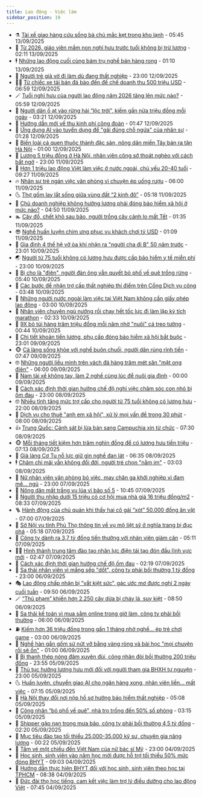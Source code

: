 ```yaml
---
title: Lao động - Việc làm
sidebar_position: 19
---
```


<!-- dantri-lao-dong-viec-lam:START -->
- ⚗️ [Tài xế giao hàng cứu sống bà chủ mắc kẹt trong kho lạnh](https://dantri.com.vn/lao-dong-viec-lam/tai-xe-giao-hang-cuu-song-ba-chu-mac-ket-trong-kho-lanh-20250912213253685.htm) - 05:45 13/09/2025
- 🙉 [Từ 2026, giáo viên mầm non nghỉ hưu trước tuổi không bị trừ lương](https://dantri.com.vn/lao-dong-viec-lam/tu-2026-giao-vien-mam-non-nghi-huu-truoc-tuoi-khong-bi-tru-luong-20250912221311076.htm) - 02:11 13/09/2025
- 🕴 [Những lao động cuối cùng bám trụ nghề bán hàng rong](https://dantri.com.vn/lao-dong-viec-lam/nhung-lao-dong-cuoi-cung-bam-tru-nghe-ban-hang-rong-20250912120053808.htm) - 01:10 13/09/2025
- 🧐 [Người trẻ giả vờ đi làm dù đang thất nghiệp](https://dantri.com.vn/lao-dong-viec-lam/nguoi-tre-gia-vo-di-lam-du-dang-that-nghiep-20250912192539054.htm) - 23:00 12/09/2025
- 🧑‍💻 [Từ chiếc xe tải bán đá bào đến đế chế doanh thu 500 triệu USD](https://dantri.com.vn/lao-dong-viec-lam/tu-chiec-xe-tai-ban-da-bao-den-de-che-doanh-thu-500-trieu-usd-20250911150402065.htm) - 06:59 12/09/2025
- 🪄 [Tuổi nghỉ hưu của người lao động năm 2026 tăng lên mức nào?](https://dantri.com.vn/lao-dong-viec-lam/tuoi-nghi-huu-cua-nguoi-lao-dong-nam-2026-tang-len-muc-nao-20250912112218199.htm) - 05:59 12/09/2025
- 🦣 [Người dân ồ ạt vào rừng hái “lộc trời”, kiếm gần nửa triệu đồng mỗi ngày](https://dantri.com.vn/lao-dong-viec-lam/nguoi-dan-o-at-vao-rung-hai-loc-troi-kiem-gan-nua-trieu-dong-moi-ngay-20250911152945040.htm) - 03:21 12/09/2025
- 🎡 [Hướng dẫn mới về thu kinh phí công đoàn](https://dantri.com.vn/lao-dong-viec-lam/huong-dan-moi-ve-thu-kinh-phi-cong-doan-20250912083747560.htm) - 01:47 12/09/2025
- 🦍 [Ứng dụng AI vào tuyển dụng để &quot;gãi đúng chỗ ngứa&quot; của nhân sự](https://dantri.com.vn/lao-dong-viec-lam/ung-dung-ai-vao-tuyen-dung-de-gai-dung-cho-ngua-cua-nhan-su-20250911140053674.htm) - 01:28 12/09/2025
- 🫶 [Biến loài cá quen thuộc thành đặc sản, nông dân miền Tây bán ra tận Hà Nội](https://dantri.com.vn/lao-dong-viec-lam/bien-loai-ca-quen-thuoc-thanh-dac-san-nong-dan-mien-tay-ban-ra-tan-ha-noi-20250911114917459.htm) - 01:00 12/09/2025
- 🥸 [Lương 5 triệu đồng ở Hà Nội, nhân viên công sở thoát nghèo với cách bất ngờ](https://dantri.com.vn/lao-dong-viec-lam/luong-5-trieu-dong-o-ha-noi-nhan-vien-cong-so-thoat-ngheo-voi-cach-bat-ngo-20250911164216835.htm) - 23:00 11/09/2025
- 🎡 [Hơn 1 triệu lao động Việt làm việc ở nước ngoài, chủ yếu 20-40 tuổi](https://dantri.com.vn/lao-dong-viec-lam/hon-1-trieu-lao-dong-viet-lam-viec-o-nuoc-ngoai-chu-yeu-20-40-tuoi-20250911161149643.htm) - 09:27 11/09/2025
- 🔥 [Nhân sự trẻ ngán việc văn phòng vì chuyện ép uống rượu](https://dantri.com.vn/lao-dong-viec-lam/nhan-su-tre-ngan-viec-van-phong-vi-chuyen-ep-uong-ruou-20250910101939496.htm) - 06:00 11/09/2025
- 🌜 [Thợ gốm lay lắt sống giữa vùng đất “2 kinh đô”](https://dantri.com.vn/lao-dong-viec-lam/tho-gom-lay-lat-song-giua-vung-dat-2-kinh-do-20250911080710525.htm) - 05:18 11/09/2025
- 🤭 [Chủ doanh nghiệp không hưởng lương phải đóng bảo hiểm xã hội ở mức nào?](https://dantri.com.vn/lao-dong-viec-lam/chu-doanh-nghiep-khong-huong-luong-phai-dong-bao-hiem-xa-hoi-o-muc-nao-20250910111905474.htm) - 04:50 11/09/2025
- 🏊 [Cây đổ, chết khô sau bão, người trồng cây cảnh lo mất Tết](https://dantri.com.vn/lao-dong-viec-lam/cay-do-chet-kho-sau-bao-nguoi-trong-cay-canh-lo-mat-tet-20250911000654118.htm) - 01:35 11/09/2025
- 😎 [Nghề huấn luyện chim ưng phục vụ khách chơi tỷ USD](https://dantri.com.vn/lao-dong-viec-lam/nghe-huan-luyen-chim-ung-phuc-vu-khach-choi-ty-usd-20250909184442313.htm) - 01:09 11/09/2025
- 🤖 [Gia đình 4 thế hệ vỡ òa khi nhận ra &quot;người cha đi B&quot; 50 năm trước](https://dantri.com.vn/lao-dong-viec-lam/gia-dinh-4-the-he-vo-oa-khi-nhan-ra-nguoi-cha-di-b-50-nam-truoc-20250910182511924.htm) - 23:01 10/09/2025
- 🌏 [Người từ 75 tuổi không có lương hưu được cấp bảo hiểm y tế miễn phí](https://dantri.com.vn/lao-dong-viec-lam/nguoi-tu-75-tuoi-khong-co-luong-huu-duoc-cap-bao-hiem-y-te-mien-phi-20250910164829914.htm) - 23:00 10/09/2025
- 🦏 [Bị cho là &quot;điên&quot;, người đàn ông vẫn quyết bỏ phố về quê trồng rừng](https://dantri.com.vn/lao-dong-viec-lam/bi-cho-la-dien-nguoi-dan-ong-van-quyet-bo-pho-ve-que-trong-rung-20250910091845958.htm) - 05:40 10/09/2025
- 🤔 [Các bước để nhận trợ cấp thất nghiệp thí điểm trên Cổng Dịch vụ công](https://dantri.com.vn/lao-dong-viec-lam/cac-buoc-de-nhan-tro-cap-that-nghiep-thi-diem-tren-cong-dich-vu-cong-20250910103209232.htm) - 03:48 10/09/2025
- 🌮 [Những người nước ngoài làm việc tại Việt Nam không cần giấy phép lao động](https://dantri.com.vn/lao-dong-viec-lam/nhung-nguoi-nuoc-ngoai-lam-viec-tai-viet-nam-khong-can-giay-phep-lao-dong-20250908150121966.htm) - 03:00 10/09/2025
- 💪 [Nhân viên chuyên ngủ nướng rồi chạy hết tốc lực đi làm lập kỳ tích marathon](https://dantri.com.vn/lao-dong-viec-lam/nhan-vien-chuyen-ngu-nuong-roi-chay-het-toc-luc-di-lam-lap-ky-tich-marathon-20250908101700838.htm) - 02:33 10/09/2025
- 💪 [9X bỏ túi hàng trăm triệu đồng mỗi năm nhờ &quot;nuôi&quot; cá treo tường](https://dantri.com.vn/lao-dong-viec-lam/9x-bo-tui-hang-tram-trieu-dong-moi-nam-nho-nuoi-ca-treo-tuong-20250909154301181.htm) - 00:44 10/09/2025
- 🦒 [Chi tiết khoản tiền lương, phụ cấp đóng bảo hiểm xã hội bắt buộc](https://dantri.com.vn/lao-dong-viec-lam/chi-tiet-khoan-tien-luong-phu-cap-dong-bao-hiem-xa-hoi-bat-buoc-20250909143924881.htm) - 23:01 09/09/2025
- 🐵 [Cả làng sống khỏe với nghề buôn chuối, người dân rủng rỉnh tiền](https://dantri.com.vn/lao-dong-viec-lam/ca-lang-song-khoe-voi-nghe-buon-chuoi-nguoi-dan-rung-rinh-tien-20250909113055998.htm) - 07:47 09/09/2025
- 🤓 [Những người liều mình trên vách đá hàng trăm mét săn &quot;mật ong điên&quot;](https://dantri.com.vn/lao-dong-viec-lam/nhung-nguoi-lieu-minh-tren-vach-da-hang-tram-met-san-mat-ong-dien-20250908105601542.htm) - 06:00 09/09/2025
- 🧐 [Nam tài xế không tay, làm 2 nghề cùng lúc để nuôi gia đình](https://dantri.com.vn/lao-dong-viec-lam/nam-tai-xe-khong-tay-lam-2-nghe-cung-luc-de-nuoi-gia-dinh-20250908141259869.htm) - 00:00 09/09/2025
- 💪 [Cách xác định thời gian hưởng chế độ nghỉ việc chăm sóc con nhỏ bị ốm đau](https://dantri.com.vn/lao-dong-viec-lam/cach-xac-dinh-thoi-gian-huong-che-do-nghi-viec-cham-soc-con-nho-bi-om-dau-20250907062645140.htm) - 23:00 08/09/2025
- 🤓 [Nhiều tỉnh tăng mức trợ cấp cho người từ 75 tuổi không có lương hưu](https://dantri.com.vn/lao-dong-viec-lam/nhieu-tinh-tang-muc-tro-cap-cho-nguoi-tu-75-tuoi-khong-co-luong-huu-20250908122402116.htm) - 22:00 08/09/2025
- 💯 [Dịch vụ cho thuê &quot;anh em xã hội&quot;, xử lý mọi vấn đề trong 30 phút](https://dantri.com.vn/lao-dong-viec-lam/dich-vu-cho-thue-anh-em-xa-hoi-xu-ly-moi-van-de-trong-30-phut-20250907173146813.htm) - 08:00 08/09/2025
- 👍 [Trung Quốc: Cảnh sát bị lừa bán sang Campuchia xin từ chức](https://dantri.com.vn/lao-dong-viec-lam/trung-quoc-canh-sat-bi-lua-ban-sang-campuchia-xin-tu-chuc-20250908083341164.htm) - 07:30 08/09/2025
- 🐵 [Mỗi tháng tiết kiệm hơn trăm nghìn đồng để có lương hưu tiền triệu](https://dantri.com.vn/lao-dong-viec-lam/moi-thang-tiet-kiem-hon-tram-nghin-dong-de-co-luong-huu-tien-trieu-20250908124055841.htm) - 07:13 08/09/2025
- 💂 [Già làng Cơ Tu nỗ lực giữ gìn nghề đan lát](https://dantri.com.vn/lao-dong-viec-lam/gia-lang-co-tu-no-luc-giu-gin-nghe-dan-lat-20250906151150784.htm) - 06:35 08/09/2025
- 🕴 [Chăm chỉ mãi vẫn không đổi đời, người trẻ chọn &quot;nằm im&quot;](https://dantri.com.vn/lao-dong-viec-lam/cham-chi-mai-van-khong-doi-doi-nguoi-tre-chon-nam-im-20250906225445546.htm) - 03:03 08/09/2025
- 👀 [Nữ nhân viên văn phòng bỏ việc, may chăn ga khởi nghiệp vì đam mê... ngủ](https://dantri.com.vn/lao-dong-viec-lam/nu-nhan-vien-van-phong-bo-viec-may-chan-ga-khoi-nghiep-vi-dam-me-ngu-20250907130948088.htm) - 23:00 07/09/2025
- 🦄 [Nông dân mất trắng vụ lúa vì bão số 5](https://dantri.com.vn/lao-dong-viec-lam/nong-dan-mat-trang-vu-lua-vi-bao-so-5-20250907164758935.htm) - 10:45 07/09/2025
- 🔭 [Người thu nhập dưới 15 triệu có cơ hội mua nhà giá 16 triệu đồng/m2](https://dantri.com.vn/lao-dong-viec-lam/nguoi-thu-nhap-duoi-15-trieu-co-co-hoi-mua-nha-gia-16-trieu-dongm2-20250907111144105.htm) - 08:33 07/09/2025
- 🪜 [Hành động của chủ quán khi thấy hai cô gái “xót” 50.000 đồng ăn vặt](https://dantri.com.vn/lao-dong-viec-lam/hanh-dong-cua-chu-quan-khi-thay-hai-co-gai-xot-50000-dong-an-vat-20250906225015249.htm) - 07:00 07/09/2025
- 🌊 [Sở Nội vụ tỉnh Phú Thọ thông tin về vụ mộ liệt sỹ ở nghĩa trang bị đục phá](https://dantri.com.vn/lao-dong-viec-lam/so-noi-vu-tinh-phu-tho-thong-tin-ve-vu-mo-liet-sy-o-nghia-trang-bi-duc-pha-20250907112841384.htm) - 05:18 07/09/2025
- 💯 [Công ty dành ra 3,7 tỷ đồng tiền thưởng với nhân viên giảm cân](https://dantri.com.vn/lao-dong-viec-lam/cong-ty-danh-ra-37-ty-dong-tien-thuong-voi-nhan-vien-giam-can-20250906213741801.htm) - 05:11 07/09/2025
- 👨‍🏫 [Hình thành trung tâm đào tạo nhân lực điện tái tạo đón đầu lĩnh vực mới](https://dantri.com.vn/lao-dong-viec-lam/hinh-thanh-trung-tam-dao-tao-nhan-luc-dien-tai-tao-don-dau-linh-vuc-moi-20250906181324377.htm) - 02:47 07/09/2025
- 🙉 [Cách xác định thời gian hưởng chế độ ốm đau](https://dantri.com.vn/lao-dong-viec-lam/cach-xac-dinh-thoi-gian-huong-che-do-om-dau-20250907062005621.htm) - 02:19 07/09/2025
- 🦄 [Sa thải nhân viên vì mắng sếp &quot;dốt&quot;, công ty phải bồi thường 1 tỷ đồng](https://dantri.com.vn/lao-dong-viec-lam/sa-thai-nhan-vien-vi-mang-sep-dot-cong-ty-phai-boi-thuong-1-ty-dong-20250906120544083.htm) - 23:00 06/09/2025
- 🎭 [Lao động chấp nhận bị “vắt kiệt sức”, gác ước mơ được nghỉ 2 ngày cuối tuần](https://dantri.com.vn/lao-dong-viec-lam/lao-dong-chap-nhan-bi-vat-kiet-suc-gac-uoc-mo-duoc-nghi-2-ngay-cuoi-tuan-20250906113239834.htm) - 09:50 06/09/2025
- 🪄 [“Thủ phạm” khiến hơn 2.250 cây dừa bị cháy lá, suy kiệt](https://dantri.com.vn/lao-dong-viec-lam/thu-pham-khien-hon-2250-cay-dua-bi-chay-la-suy-kiet-20250906153513572.htm) - 08:50 06/09/2025
- 🌁 [Sa thải kế toán vì mua sắm online trong giờ làm, công ty phải bồi thường](https://dantri.com.vn/lao-dong-viec-lam/sa-thai-ke-toan-vi-mua-sam-online-trong-gio-lam-cong-ty-phai-boi-thuong-20250906100301402.htm) - 06:00 06/09/2025
- ⛽️ [Kiếm hơn 36 triệu đồng trong gần 1 tháng nhờ nghề… ép trẻ chơi game](https://dantri.com.vn/lao-dong-viec-lam/kiem-hon-36-trieu-dong-trong-gan-1-thang-nho-nghe-ep-tre-choi-game-20250905161637743.htm) - 03:00 06/09/2025
- 🤩 [Nghề hàn gắn gốm sứ nứt vỡ bằng vàng ròng và bài học &quot;mọi chuyện rồi sẽ ổn&quot;](https://dantri.com.vn/lao-dong-viec-lam/nghe-han-gan-gom-su-nut-vo-bang-vang-rong-va-bai-hoc-moi-chuyen-roi-se-on-20250905190443428.htm) - 01:00 06/09/2025
- 🌝 [Bị thanh thép nóng đâm xuyên đùi, công nhân đòi bồi thường 200 triệu đồng](https://dantri.com.vn/lao-dong-viec-lam/bi-thanh-thep-nong-dam-xuyen-dui-cong-nhan-doi-boi-thuong-200-trieu-dong-20250906063922830.htm) - 23:55 05/09/2025
- 🤗 [Thủ tục hưởng lương hưu mới đối với người tham gia BHXH tự nguyện](https://dantri.com.vn/lao-dong-viec-lam/thu-tuc-huong-luong-huu-moi-doi-voi-nguoi-tham-gia-bhxh-tu-nguyen-20250905112536733.htm) - 23:00 05/09/2025
- 🌜 [Huấn luyện, chuyển giao AI cho ngân hàng xong, nhân viên liền... mất việc](https://dantri.com.vn/lao-dong-viec-lam/huan-luyen-chuyen-giao-ai-cho-ngan-hang-xong-nhan-vien-lien-mat-viec-20250905120825113.htm) - 07:15 05/09/2025
- 👀 [Hà Nội thay đổi nơi nộp hồ sơ hưởng bảo hiểm thất nghiệp](https://dantri.com.vn/lao-dong-viec-lam/ha-noi-thay-doi-noi-nop-ho-so-huong-bao-hiem-that-nghiep-20250905082004370.htm) - 05:08 05/09/2025
- 🫣 [Công nhân “bỏ phố về quê”, nhà trọ trống đến 50% số phòng](https://dantri.com.vn/lao-dong-viec-lam/cong-nhan-bo-pho-ve-que-nha-tro-trong-den-50-so-phong-20250904145407820.htm) - 03:15 05/09/2025
- 🧠 [Shipper gặp nạn trong mưa bão, công ty phải bồi thường 4,5 tỷ đồng](https://dantri.com.vn/lao-dong-viec-lam/shipper-gap-nan-trong-mua-bao-cong-ty-phai-boi-thuong-45-ty-dong-20250904164117817.htm) - 02:20 05/09/2025
- 🎊 [Mục tiêu đào tạo tối thiểu 25.000-35.000 kỹ sư, chuyên gia năng lượng](https://dantri.com.vn/lao-dong-viec-lam/muc-tieu-dao-tao-toi-thieu-25000-35000-ky-su-chuyen-gia-nang-luong-20250904095141093.htm) - 00:22 05/09/2025
- 🧰 [Tấm vé một chiều đến Việt Nam của nữ bác sĩ Mỹ](https://dantri.com.vn/lao-dong-viec-lam/tam-ve-mot-chieu-den-viet-nam-cua-nu-bac-si-my-20250904133416900.htm) - 23:00 04/09/2025
- 🐘 [Học sinh, sinh viên vào năm học mới được hỗ trợ tối thiểu 50% mức đóng BHYT](https://dantri.com.vn/lao-dong-viec-lam/hoc-sinh-sinh-vien-vao-nam-hoc-moi-duoc-ho-tro-toi-thieu-50-muc-dong-bhyt-20250904160109679.htm) - 09:03 04/09/2025
- 🥳 [Hướng dẫn thực hiện BHYT đối với học sinh, sinh viên theo học tại TPHCM](https://dantri.com.vn/lao-dong-viec-lam/huong-dan-thuc-hien-bhyt-doi-voi-hoc-sinh-sinh-vien-theo-hoc-tai-tphcm-20250904152721071.htm) - 08:38 04/09/2025
- 🐎 [Đức đài thọ học tiếng, cam kết việc làm trợ lý điều dưỡng cho lao động Việt](https://dantri.com.vn/lao-dong-viec-lam/duc-dai-tho-hoc-tieng-cam-ket-viec-lam-tro-ly-dieu-duong-cho-lao-dong-viet-20250904111909943.htm) - 07:45 04/09/2025<!-- dantri-lao-dong-viec-lam:END -->
